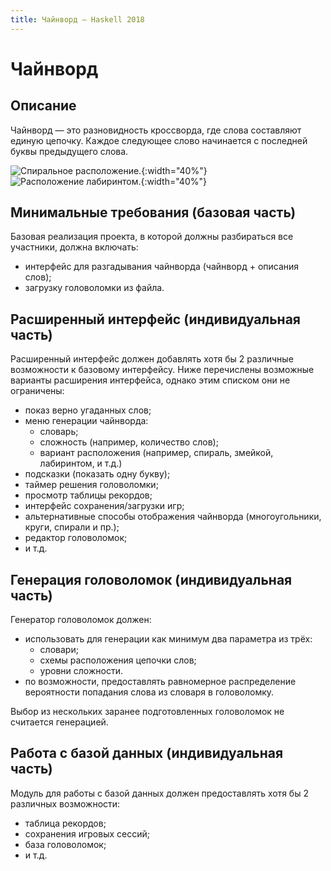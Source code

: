 ```yaml
---
title: Чайнворд — Haskell 2018
---
```


Чайнворд
========

Описание
--------

Чайнворд — это разновидность кроссворда, где слова составляют единую цепочку.
Каждое следующее слово начинается с последней буквы предыдущего слова.

![Спиральное расположение.](images/chainword_spiral.jpg){:width="40%"}
![Расположение лабиринтом.](images/chainword_maze.jpg){:width="40%"}

Минимальные требования (базовая часть)
--------------------------------------

Базовая реализация проекта, в которой должны разбираться все участники, должна включать:

- интерфейс для разгадывания чайнворда (чайнворд + описания слов);
- загрузку головоломки из файла.

Расширенный интерфейс (индивидуальная часть)
--------------------------------------------

Расширенный интерфейс должен добавлять хотя бы 2 различные возможности к базовому интерфейсу.
Ниже перечислены возможные варианты расширения интерфейса, однако этим списком они не ограничены:

- показ верно угаданных слов;
- меню генерации чайнворда:
  - словарь;
  - сложность (например, количество слов);
  - вариант расположения (например, спираль, змейкой, лабиринтом, и т.д.)
- подсказки (показать одну букву);
- таймер решения головоломки;
- просмотр таблицы рекордов;
- интерфейс сохранения/загрузки игр;
- альтернативные способы отображения чайнворда (многоугольники, круги, спирали и пр.);
- редактор головоломок;
- и т.д.

Генерация головоломок (индивидуальная часть)
--------------------------------------------

Генератор головоломок должен:

- использовать для генерации как минимум два параметра из трёх:
  - словари;
  - схемы расположения цепочки слов;
  - уровни сложности.
- по возможности, предоставлять равномерное распределение вероятности попадания слова из словаря в головоломку.

Выбор из нескольких заранее подготовленных головоломок не считается генерацией.

Работа с базой данных (индивидуальная часть)
--------------------------------------------

Модуль для работы с базой данных должен предоставлять хотя бы 2 различных возможности:

- таблица рекордов;
- сохранения игровых сессий;
- база головоломок;
- и т.д.

